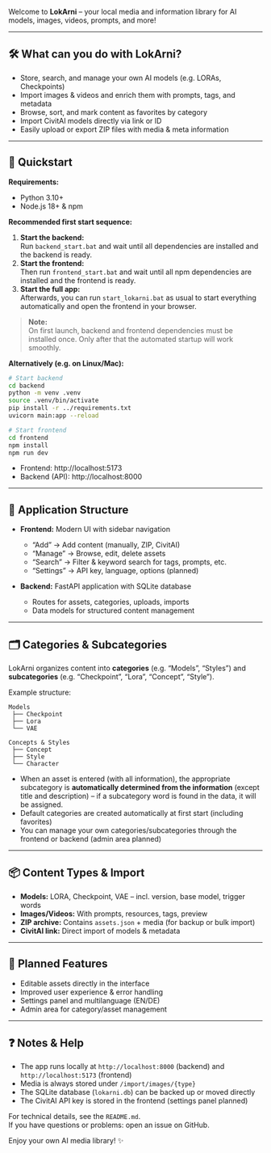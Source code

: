 Welcome to **LokArni** – your local media and information library for AI models, images, videos, prompts, and more!

---

## 🛠️ What can you do with LokArni?

- Store, search, and manage your own AI models (e.g. LORAs, Checkpoints)
- Import images & videos and enrich them with prompts, tags, and metadata
- Browse, sort, and mark content as favorites by category
- Import CivitAI models directly via link or ID
- Easily upload or export ZIP files with media & meta information

---

## 🚀 Quickstart

**Requirements:**  
- Python 3.10+  
- Node.js 18+ & npm

**Recommended first start sequence:**  
1. **Start the backend:**  
   Run `backend_start.bat` and wait until all dependencies are installed and the backend is ready.
2. **Start the frontend:**  
   Then run `frontend_start.bat` and wait until all npm dependencies are installed and the frontend is ready.
3. **Start the full app:**  
   Afterwards, you can run `start_lokarni.bat` as usual to start everything automatically and open the frontend in your browser.

> **Note:**  
> On first launch, backend and frontend dependencies must be installed once. Only after that the automated startup will work smoothly.

**Alternatively (e.g. on Linux/Mac):**

```bash
# Start backend
cd backend
python -m venv .venv
source .venv/bin/activate
pip install -r ../requirements.txt
uvicorn main:app --reload

# Start frontend
cd frontend
npm install
npm run dev
```

- Frontend: http://localhost:5173  
- Backend (API): http://localhost:8000

---

## 🧭 Application Structure

- **Frontend:** Modern UI with sidebar navigation
  - “Add” → Add content (manually, ZIP, CivitAI)
  - “Manage” → Browse, edit, delete assets
  - “Search” → Filter & keyword search for tags, prompts, etc.
  - “Settings” → API key, language, options (planned)

- **Backend:** FastAPI application with SQLite database
  - Routes for assets, categories, uploads, imports
  - Data models for structured content management

---

## 🗂️ Categories & Subcategories

LokArni organizes content into **categories** (e.g. “Models”, “Styles”) and **subcategories** (e.g. “Checkpoint”, “Lora”, “Concept”, “Style”).

Example structure:

```
Models
 ├── Checkpoint
 ├── Lora
 └── VAE

Concepts & Styles
 ├── Concept
 ├── Style
 └── Character
```

- When an asset is entered (with all information), the appropriate subcategory is **automatically determined from the information** (except title and description) – if a subcategory word is found in the data, it will be assigned.
- Default categories are created automatically at first start (including favorites)
- You can manage your own categories/subcategories through the frontend or backend (admin area planned)

---

## 📦 Content Types & Import

- **Models:** LORA, Checkpoint, VAE – incl. version, base model, trigger words
- **Images/Videos:** With prompts, resources, tags, preview
- **ZIP archive:** Contains `assets.json` + media (for backup or bulk import)
- **CivitAI link:** Direct import of models & metadata

---

## 📝 Planned Features

- Editable assets directly in the interface
- Improved user experience & error handling
- Settings panel and multilanguage (EN/DE)
- Admin area for category/asset management

---

## ❓ Notes & Help

- The app runs locally at `http://localhost:8000` (backend) and `http://localhost:5173` (frontend)
- Media is always stored under `/import/images/{type}`
- The SQLite database (`lokarni.db`) can be backed up or moved directly
- The CivitAI API key is stored in the frontend (settings panel planned)

For technical details, see the `README.md`.  
If you have questions or problems: open an issue on GitHub.

Enjoy your own AI media library! ✨